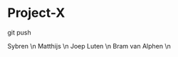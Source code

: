 # Project-X
git push


Sybren <achternaam> \n
Matthijs <achternaam> \n
Joep Luten \n
Bram van Alphen \n
                
